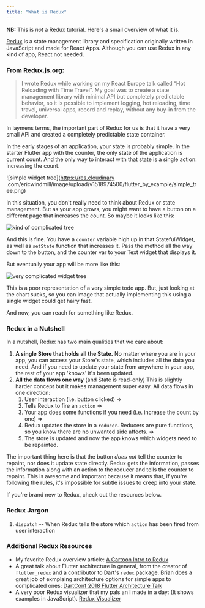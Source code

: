 ```yaml
---
title: "What is Redux"
---
```


**NB:** This is _not_ a Redux tutorial. Here's a small overview of what it is.

[Redux](https://redux.js.org/) is a state management library and specification originally written in JavaScript and made for React Apps. Although you can use Redux in any kind of app, React not needed.

### From Redux.js.org:

> I wrote Redux while working on my React Europe talk called “Hot Reloading with Time Travel”. My goal was to create a state management library with minimal API but completely predictable behavior, so it is possible to implement logging, hot reloading, time travel, universal apps, record and replay, without any buy-in from the developer.

In laymens terms, the important part of Redux for us is that it have a very small API and created a completely predictable state container.

In the early stages of an application, your state is probably simple. In the starter Flutter app with the counter, the only state of the application is current count. And the only way to interact with that state is a single action: increasing the count.

![simple widget tree](https://res.cloudinary
.com/ericwindmill/image/upload/v1518974500/flutter_by_example/simple_tree.png)

In this situation, you don't really need to think about Redux or state management. But as your app grows, you might want to have a button on a different page that increases the count. So maybe it looks like this:

![kind of complicated tree](https://res.cloudinary.com/ericwindmill/image/upload/v1518974500/flutter_by_example/medium_tree.png)

And this is fine. You have a `counter` variable high up in that StatefulWidget, as well as `setState` function that increases it. Pass the method all the way down to the button, and the counter var to your Text widget that displays it.

But eventually your app will be more like this:

![very complicated widget tree](https://res.cloudinary.com/ericwindmill/image/upload/v1518974500/flutter_by_example/hairy_tree.png)

This is a poor representation of a very simple todo app. But, just looking at the chart sucks, so you can image that actually implementing this using a single widget could get hairy fast.

And now, you can reach for something like Redux.

### Redux in a Nutshell

In a nutshell, Redux has two main qualities that we care about:

1. **A single Store that holds all the State.**
   No matter where you are in your app, you can access your Store's state, which includes all the data you need. And if you need to update your state from anywhere in your app, the rest of your app 'knows' it's been updated.
2. **All the data flows one way** (and State is read-only) This is slightly harder concept but it makes management super easy. All data flows in one direction:
   1. User interaction (i.e. button clicked) =>
   2. Tells Redux to fire an `action` =>
   3. Your app does some functions if you need (i.e. increase the count by one) =>
   4. Redux updates the store in a `reducer`. Reducers are pure functions, so you know there are no unwanted side affects. =>
   5. The store is updated and now the app knows which widgets need to be repainted.

The important thing here is that the button _does not_ tell the counter to repaint, nor does it update state directly. Redux gets the information, passes the information along with an action to the reducer and tells the counter to repaint. This is awesome and important because it means that, if you're following the rules, it's impossible for subtle issues to creep into your state.

If you're brand new to Redux, check out the resources below.

### Redux Jargon

1. `dispatch` -- When Redux tells the store which `action` has been fired from user interaction

### Additional Redux Resources

* My favorite Redux overview article:
  [A Cartoon Intro to Redux](https://code-cartoons.com/a-cartoon-intro-to-redux-3afb775501a6)
* A great talk about Flutter architecture in general, from the creator of `flutter_redux` and a contributor to Dart's `redux` package. Brian does a great job of exmplaing architecture options for simple apps to complicated ones:
  [DartConf 2018 Flutter Architecture Talk](https://www.youtube.com/watch?v=zKXz3pUkw9A&t=1467s)
* A very poor Redux visualizer that my pals an I made in a day: (It shows examples in JavaScript).
  [Redux Visualizer](https://hackbit.github.io/reactriot2017-oceanbeach/)
